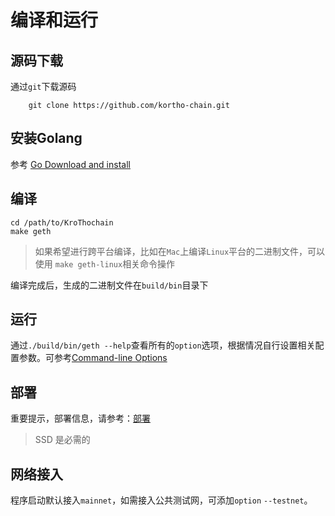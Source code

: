 # 编译和运行

## 源码下载
通过`git`下载源码
```
    git clone https://github.com/kortho-chain.git
```
## 安装Golang
参考 [Go Download and install](https://golang.org/doc/install)

## 编译
```
cd /path/to/KroThochain
make geth
```
> 如果希望进行跨平台编译，比如在`Mac`上编译`Linux`平台的二进制文件，可以使用 `make geth-linux`相关命令操作

编译完成后，生成的二进制文件在`build/bin`目录下

## 运行
通过`./build/bin/geth --help`查看所有的`option`选项，根据情况自行设置相关配置参数。可参考[Command-line Options](https://geth.ethereum.org/docs/interface/command-line-options)

## 部署

重要提示，部署信息，请参考：[部署](/dev/deploy.md)


> SSD 是必需的

## 网络接入
程序启动默认接入`mainnet`，如需接入公共测试网，可添加`option` `--testnet`。
